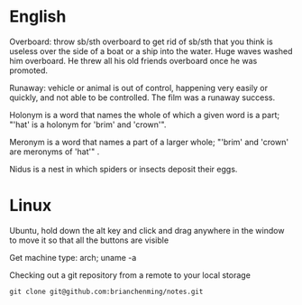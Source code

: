 English
====
Overboard: throw sb/sth overboard to get rid of sb/sth that you think is useless
over the side of a boat or a ship into the water.  Huge waves washed him
overboard.  He threw all his old friends overboard once he was promoted.

Runaway: vehicle or animal is out of control, happening very easily or quickly,
and not able to be controlled.  The film was a runaway success.

Holonym is a word that names the whole of which a given word is a part; "'hat'
is a holonym for 'brim' and 'crown'".

Meronym is a word that names a part of a larger whole; "'brim' and 'crown' are
meronyms of 'hat'" .

Nidus is a nest in which spiders or insects deposit their eggs.


Linux
====
Ubuntu, hold down the alt key and click and drag anywhere in the window to move
it so that all the buttons are visible

Get machine type: arch; uname -a

Checking out a git repository from a remote to your local storage

    git clone git@github.com:brianchenming/notes.git

